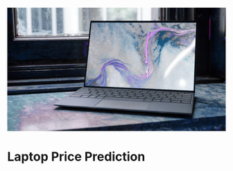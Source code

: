 ![Image Alt Text](https://github.com/GayasuddinMohd/Laptop_Price_Prediction/blob/master/Laptop%20Image.jpg?raw=true)

# Laptop Price Prediction

